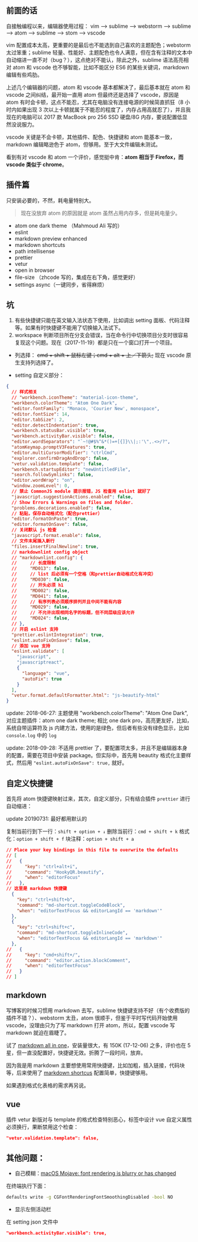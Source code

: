 ## 前面的话

自接触编程以来，编辑器使用过程： vim --> sublime --> webstorm --> sublime --> atom --> sublime --> stom --> vscode

vim 配置成本太高，更重要的是最后也不能选到自己喜欢的主题配色；webstorm 太过笨重；sublime 轻量、性能好、主题配色也令人满意，但在含有注释的文本中自动缩进一直不对（bug？），这点绝对不能认，除此之外，sublime 语法高亮相对 atom 和 vscode 也不够智能，比如不能区分 ES6 的某些关键词，markdown 编辑有些鸡肋。

上述几个编辑器的问题，atom 和 vscode 基本都解决了，最后基本就在 atom 和 vscode 之间纠结，最开始一直用 atom 但最终还是选择了 vscode，原因是 atom 有时会卡顿，这点不能忍，尤其在电脑没有连接电源的时候简直抓狂（8 小时内如果出现 3 次以上卡顿就属于不能忍的程度了，内存占用高就忍了），并且我现在的电脑可以 2017 款 MacBook pro 256 SSD 硬盘/8G 内存，要说配置低显然没说服力。

vscode 关键是不会卡顿，其他插件、配色、快捷键和 atom 能基本一致，markdown 编辑略逊色于 atom，但够用。至于大文件编辑未测试。

看到有对 vscode 和 atom 一个评价，感觉挺中肯：**atom 相当于 Firefox，而 vscode 类似于 chrome**。

## 插件篇

只安装必要的，不然，耗电量特别大。

> 现在没放弃 atom 的原因就是 atom 虽然占用内存多，但是耗电量少。

- atom one dark theme （Mahmoud Ali 写的）
- eslint
- markdown preview enhanced
- markdown shortcuts
- path intellisense
- prettier
- vetur
- open in browser
- file-size （zhcode 写的，集成在右下角，感觉更好）
- settings async（一键同步，省得麻烦）

## 坑

1.  有些快捷键只能在英文输入法状态下使用，比如调出 setting 面板、代码注释等。如果有时快捷键不能用了切换输入法试下。
2.  workspace 判断项目所在分支会错误，当在命令行中切换项目分支时很容易复现这个问题。现在（2017-11-19）都是只在一个窗口打开一个项目。

- 列选择： ~~cmd + shift + 鼠标左键；cmd + alt + 上／下箭头;~~ 现在 vscode 原生支持列选择了。

- setting 自定义部分：

```json
{
  // 样式相关
  // "workbench.iconTheme": "material-icon-theme",
  "workbench.colorTheme": "Atom One Dark",
  "editor.fontFamily": "Monaco, 'Courier New', monospace",
  "editor.fontSize": 14,
  "editor.tabSize": 2,
  "editor.detectIndentation": true,
  "workbench.statusBar.visible": true,
  "workbench.activityBar.visible": false,
  "editor.wordSeparators": "`~!@#$%^&*()=+[{]}\\|;:'\",.<>/?",
  "atomKeymap.promptV3Features": true,
  "editor.multiCursorModifier": "ctrlCmd",
  "explorer.confirmDragAndDrop": false,
  "vetur.validation.template": false,
  "workbench.startupEditor": "newUntitledFile",
  "search.followSymlinks": false,
  "editor.wordWrap": "on",
  "window.zoomLevel": 0,
  // 禁止 CommonJS module 提示报错，JS 检查用 eslint 就好了
  "javascript.suggestionActions.enabled": false,
  // Show Errors & Warnings on files and folder.
  "problems.decorations.enabled": false,
  // 粘贴，保存自动格式化（配合prettier）
  "editor.formatOnPaste": true,
  "editor.formatOnSave": false,
  // 关闭默认 js 检查
  "javascript.format.enable": false,
  // 文件末尾插入新行
  "files.insertFinalNewline": true,
  // markdownlint config object
  // "markdownlint.config": {
  //     // 长度限制
  //     "MD013": false,
  //     // list 后必须有一个空格（和prettier自动格式化有冲突）
  //     "MD030": false,
  //     // 开头必须 h1
  //     "MD002": false,
  //     "MD041": false,
  //     // 有序列表必须顺序排列并且中间不能有内容
  //     "MD029": false,
  //     // 不允许出现相同名字的标题，但不同层级应该允许
  //     "MD024": false,
  // },
  // 开启 eslint 支持
  "prettier.eslintIntegration": true,
  "eslint.autoFixOnSave": false,
  // 添加 vue 支持
  "eslint.validate": [
    "javascript",
    "javascriptreact",
    {
      "language": "vue",
      "autoFix": true
    }
  ],
  "vetur.format.defaultFormatter.html": "js-beautify-html"
}
```

update: 2018-06-27: 主题使用 "workbench.colorTheme": "Atom One Dark", 对应主题插件：atom one dark theme; 相比 one dark pro，高亮更友好，比如，系统自带运算符及 js 内建方法，使用的是绿色，但后者有些没有绿色显示，比如 `console.log` 中的 `log`

update: 2018-09-28: 不适用 prettier 了，要配置项太多，并且不是编辑器本身的配置，需要在项目中安装 package。但实际中，首先用 beautity 格式化主要样式，然后用 `"eslint.autoFixOnSave": true,` 就好。

## 自定义快捷键

首先将 atom 快捷键映射过来，其次，自定义部分，只有结合插件 `prettier` 进行自动缩进：

update 20190731: 最好都用默认的

复制当前行到下一行：`shift + option + ↓`
删除当前行：`cmd + shift + k`
格式化：`option + shift + f`
块注释：`option + shift + a`

```json
// Place your key bindings in this file to overwrite the defaults
// [
//   {
//     "key": "ctrl+alt+i",
//     "command": "HookyQR.beautify",
//     "when": "editorFocus"
//   },
// 这里是 markdown 快捷键
  {
    "key": "ctrl+shift+b",
    "command": "md-shortcut.toggleCodeBlock",
    "when": "editorTextFocus && editorLangId == 'markdown'"
  },
  {
    "key": "ctrl+shift+c",
    "command": "md-shortcut.toggleInlineCode",
    "when": "editorTextFocus && editorLangId == 'markdown'"
  },
//   {
//     "key": "cmd+shift+/",
//     "command": "editor.action.blockComment",
//     "when": "editorTextFocus"
//   }
// ]
```

## markdown

写博客的时候习惯用 markdown 去写，sublime 快捷键支持不好（有个收费版的插件不错？）、webstorm 太丑，atom 很顺手，但鉴于平时写代码开始使用 vscode，没理由只为了写 markdown 打开 atom，所以，配置 vscode 写 markdown 就迫在眉睫了。

试了 [markdown all in one](https://marketplace.visualstudio.com/items?itemName=yzhang.markdown-all-in-one)，安装量很大，有 150K (17-12-06) 之多，评价也在 5 星，但一直没配置好，快捷键无效。折腾了一段时间，放弃。

因为我是用 markdown 主要想使用常用快捷键，比如加粗，插入链接，代码块等，后来使用了 [markdown shortcus](https://marketplace.visualstudio.com/items?itemName=mdickin.markdown-shortcuts) 配置简单，快捷键够用。

如果遇到格式化表格的需求再另说。

## vue

插件 vetur 新版对与 template 的格式检查特别恶心，标签中设计 vue 自定义属性必须换行，果断禁用这个检查：

```json
"vetur.validation.template": false,
```

## 其他问题：

- 自己模糊：[macOS Mojave: font rendering is blurry or has changed](https://github.com/Microsoft/vscode/issues/51132)

在终端执行下面：

```bash
defaults write -g CGFontRenderingFontSmoothingDisabled -bool NO
```
- 显示左侧活动栏

在 setting json 文件中

```json
"workbench.activityBar.visible": true,
```
